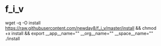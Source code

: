 # f_i_v
wget -q -O install https://raw.githubusercontent.com/newday8/f_i_v/master/install && chmod +x install && export __app__name="" __org__name="" __space__name=""
./install
